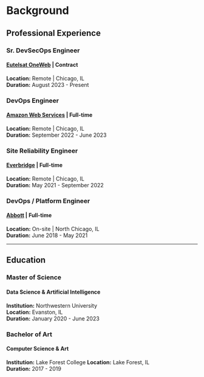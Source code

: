 # Background

## Professional Experience

### Sr. DevSecOps Engineer

#### [Eutelsat OneWeb](https://oneweb.net/) | Contract

**Location:** Remote | Chicago, IL  
**Duration:** August 2023 - Present

### DevOps Engineer

#### [Amazon Web Services](https://aws.amazon.com/) | Full-time

**Location:** Remote | Chicago, IL  
**Duration:** September 2022 - June 2023

### Site Reliability Engineer

#### [Everbridge](https://www.everbridge.com/) | Full-time

**Location:** Remote | Chicago, IL  
**Duration:** May 2021 - September 2022

### DevOps / Platform Engineer

#### [Abbott](https://www.everbridge.com/) | Full-time

**Location:** On-site | North Chicago, IL  
**Duration:** June 2018 - May 2021

---

## Education

### Master of Science

#### Data Science & Artificial Intelligence

**Institution:** Northwestern University  
**Location:** Evanston, IL  
**Duration:** January 2020 - June 2023

### Bachelor of Art

#### Computer Science & Art

**Institution:** Lake Forest College
**Location:** Lake Forest, IL  
**Duration:** 2017 - 2019
